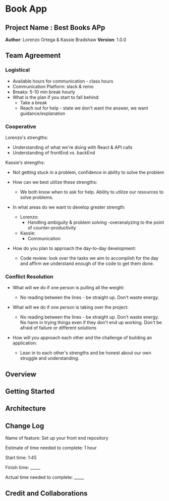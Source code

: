 # Book App

## Project Name : Best Books APp

**Author**: Lorenzo Ortega & Kassie Bradshaw
**Version**: 1.0.0

## Team Agreement

### Logistical

* Available hours for communication - class hours
* Communication Platform: slack & remo
* Breaks: 5-10 min break hourly
* What is the plan if you start to fall behind:
  * Take a break
  * Reach out for help - state we don't want the answer, we want guidance/explanation

### Cooperative

Lorenzo's strengths:

* Understanding of what we're doing with React & API calls
* Understanding of frontEnd vs. backEnd

Kassie's strengths:

* Not getting stuck in a problem, confidence in ability to solve the problem

* How can we best utilize these strengths: 
  * We both know when to ask for help. Ability to utilize our resources to solve problems.

* In what areas do we want to develop greater strength:
  * Lorenzo:
    * Handling ambiguity & problem solving -overanalyzing to the point of counter-productivity
  * Kassie:
    * Communication

* How do you plan to approach the day-to-day development:
  * Code review: look over the tasks we aim to accomplish for the day and affirm we understand enough of the code to get them done.

### Conflict Resolution

* What will we do if one person is pulling all the weight:
  * No reading between the lines - be straight up. Don't waste energy.

* What will we do if one person is taking over the project:
  * No reading between the lines - be straight up. Don't waste energy. No harm in trying things even if they don't end up working. Don't be afraid of failure or different solutions

* How will you approach each other and the challenge of building an application:
  * Lean in to each other's strengths and be honest about our own struggle and understanding.

## Overview
<!-- Provide a high level overview of what this application is and why you are building it, beyond the fact that it's an assignment for this class. (i.e. What's your problem domain?) -->

## Getting Started
<!-- What are the steps that a user must take in order to build this app on their own machine and get it running? -->

## Architecture
<!-- Provide a detailed description of the application design. What technologies (languages, libraries, etc) you're using, and any other relevant design information. -->

## Change Log
Name of feature: Set up your front end repository

Estimate of time needed to complete: 1 hour

Start time: 1:45

Finish time: _____

Actual time needed to complete: _____

## Credit and Collaborations
<!-- Give credit (and a link) to other people or resources that helped you build this application. -->
